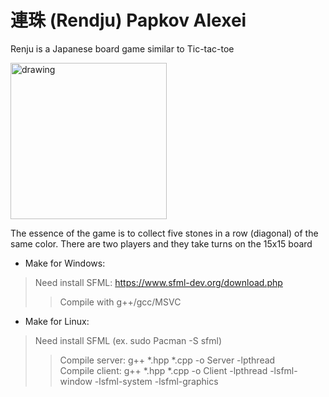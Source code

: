 # 連珠 (Rendju) Papkov Alexei 
Renju is a Japanese board game similar to Tic-tac-toe  
  
<img src=https://i.ibb.co/xDYSWB8/rendz.jpg alt="drawing" width=250>
  
The essence of the game is to collect five stones in a row (diagonal) of the same color. There are two players and they take turns on the 15x15 board

+ Make for Windows:  
>Need install SFML: https://www.sfml-dev.org/download.php  
>>Compile with g++/gcc/MSVC
+ Make for Linux:
>Need install SFML (ex. sudo Pacman -S sfml)
>>Compile server: g++ *.hpp *.cpp -o Server -lpthread  
>>Compile client: g++ *.hpp *.cpp -o Client -lpthread -lsfml-window -lsfml-system -lsfml-graphics
